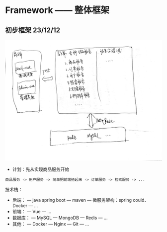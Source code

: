 # Framework —— 整体框架

## 初步框架 23/12/12

![1702361375262](image/Framework/1702361375262.png)

* 计划：先从实现商品服务开始

```text
商品服务 -> 用户服务 -> 简单把前端搭起来 -> 订单服务 -> 检索服务 -> ...
```

技术栈：

* 后端：
    — java spring boot
    — maven
    — 微服务架构：spring could、 Docker
    — ...
* 前端：
    — Vue
    — ...
* 数据库：
    — MySQL
    — MongoDB
    — Redis
    — ...
* 其他：
    — Docker
    — Nginx
    — Git
    — ...

